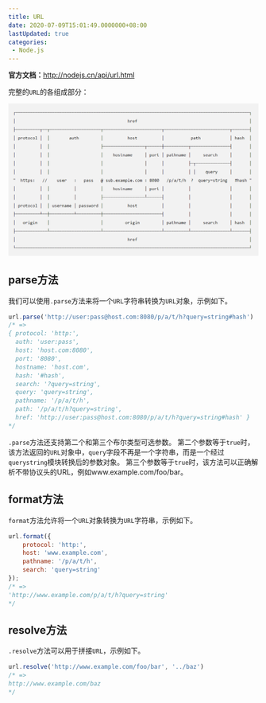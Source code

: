 ```yaml
---
title: URL
date: 2020-07-09T15:01:49.0000000+08:00
lastUpdated: true
categories:
 - Node.js
---
```


**官方文档：**<http://nodejs.cn/api/url.html>

完整的`URL`的各组成部分：

![image-20220614202420009](./img/image-20220614202420009.png)

## parse方法

我们可以使用`.parse`方法来将一个`URL`字符串转换为`URL`对象，示例如下。

```js
url.parse('http://user:pass@host.com:8080/p/a/t/h?query=string#hash')
/* =>
{ protocol: 'http:',
  auth: 'user:pass',
  host: 'host.com:8080',
  port: '8080',
  hostname: 'host.com',
  hash: '#hash',
  search: '?query=string',
  query: 'query=string',
  pathname: '/p/a/t/h',
  path: '/p/a/t/h?query=string',
  href: 'http://user:pass@host.com:8080/p/a/t/h?query=string#hash' }
*/
```

`.parse`方法还支持第二个和第三个布尔类型可选参数。
第二个参数等于`true`时，该方法返回的`URL`对象中，`query`字段不再是一个字符串，而是一个经过`querystring`模块转换后的参数对象。
第三个参数等于`true`时，该方法可以正确解析不带协议头的URL，例如www.example.com/foo/bar。

## format方法

`format`方法允许将一个`URL`对象转换为`URL`字符串，示例如下。

```js
url.format({
    protocol: 'http:',
    host: 'www.example.com',
    pathname: '/p/a/t/h',
    search: 'query=string'
});
/* =>
'http://www.example.com/p/a/t/h?query=string'
*/
```

## resolve方法

`.resolve`方法可以用于拼接`URL`，示例如下。

```js
url.resolve('http://www.example.com/foo/bar', '../baz')
/* =>
http://www.example.com/baz
*/
```
